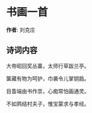 # 书画一首

**作者**: 刘克庄

## 诗词内容

大帝昭回奖丛藁，太师行草跋兰亭。

箧藏有物为呵护，巾袭令儿掌钥扃。

目眚端由书作祟，心痴常怕画通灵。

不如鹑结村夫子，惟宝蒙求与孝经。

